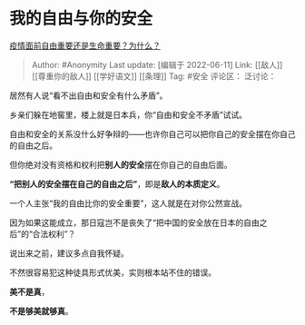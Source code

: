 # 我的自由与你的安全
[疫情面前自由重要还是生命重要？为什么？](https://www.zhihu.com/question/462633806/answer/2523677473)

> Author: #Anonymity
> Last update: [编辑于 2022-06-11]
> Link: [[敌人]] [[尊重你的敌人]] [[学好语文]] [[条理]]
> Tag: #安全
> 评论区：
> 泛讨论：

居然有人说“看不出自由和安全有什么矛盾”。

乡亲们躲在地窖里，楼上就是日本兵，你“自由和安全不矛盾”试试。

自由和安全的关系没什么好争辩的——也许你自己可以把你自己的安全摆在你自己的自由之后。

但你绝对没有资格和权利把**别人的安全**摆在你自己的自由后面。

**“把别人的安全摆在自己的自由之后”**，即是**敌人的本质定义**。

一个人主张“我的自由比你的安全重要”，这人就是在对你公然宣战。

因为如果这能成立，那日寇岂不是丧失了“把中国的安全放在日本的自由之后”的“合法权利”？

说出来之前，建议多点自我怀疑。

不然很容易犯这种徒具形式优美，实则根本站不住的错误。

**美不是真**，

**不是够美就够真**。
